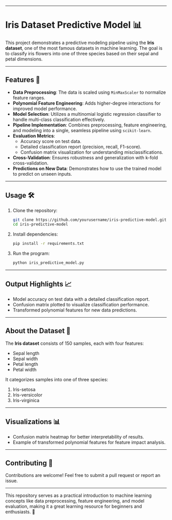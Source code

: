 

---

# Iris Dataset Predictive Model 📊

This project demonstrates a predictive modeling pipeline using the **Iris dataset**, one of the most famous datasets in machine learning. The goal is to classify iris flowers into one of three species based on their sepal and petal dimensions.

---

## Features 🚀

- **Data Preprocessing**: The data is scaled using `MinMaxScaler` to normalize feature ranges.
- **Polynomial Feature Engineering**: Adds higher-degree interactions for improved model performance.
- **Model Selection**: Utilizes a multinomial logistic regression classifier to handle multi-class classification effectively.
- **Pipeline Implementation**: Combines preprocessing, feature engineering, and modeling into a single, seamless pipeline using `scikit-learn`.
- **Evaluation Metrics**:
  - Accuracy score on test data.
  - Detailed classification report (precision, recall, F1-score).
  - Confusion matrix visualization for understanding misclassifications.
- **Cross-Validation**: Ensures robustness and generalization with k-fold cross-validation.
- **Predictions on New Data**: Demonstrates how to use the trained model to predict on unseen inputs.

---

## Usage 🛠️

1. Clone the repository:
   ```bash
   git clone https://github.com/yourusername/iris-predictive-model.git
   cd iris-predictive-model
   ```

2. Install dependencies:
   ```bash
   pip install -r requirements.txt
   ```

3. Run the program:
   ```bash
   python iris_predictive_model.py
   ```

---

## Output Highlights 📈

- Model accuracy on test data with a detailed classification report.
- Confusion matrix plotted to visualize classification performance.
- Transformed polynomial features for new data predictions.

---

## About the Dataset 📄

The **Iris dataset** consists of 150 samples, each with four features:
- Sepal length
- Sepal width
- Petal length
- Petal width  

It categorizes samples into one of three species:
1. Iris-setosa
2. Iris-versicolor
3. Iris-virginica

---

## Visualizations 📊

- Confusion matrix heatmap for better interpretability of results.
- Example of transformed polynomial features for feature impact analysis.

---

## Contributing 🤝

Contributions are welcome! Feel free to submit a pull request or report an issue.

---

This repository serves as a practical introduction to machine learning concepts like data preprocessing, feature engineering, and model evaluation, making it a great learning resource for beginners and enthusiasts. 🌟
